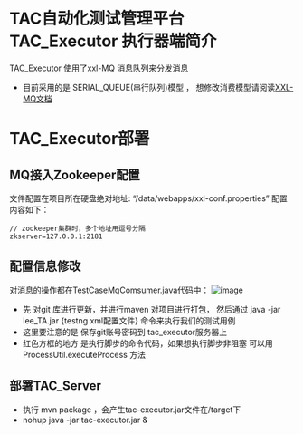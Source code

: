 # TAC自动化测试管理平台  TAC_Executor 执行器端简介
TAC_Executor 使用了xxl-MQ 消息队列来分发消息
- 目前采用的是 SERIAL_QUEUE(串行队列)模型 ， 想修改消费模型请阅读[XXL-MQ文档](http://www.xuxueli.com/xxl-mq/#/)

# TAC_Executor部署
## MQ接入Zookeeper配置
文件配置在项目所在硬盘绝对地址: “/data/webapps/xxl-conf.properties”
配置内容如下：
```
// zookeeper集群时，多个地址用逗号分隔
zkserver=127.0.0.1:2181
```

## 配置信息修改
对消息的操作都在TestCaseMqComsumer.java代码中：
![image](https://github.com/yili1992/TAC/raw/master/assets/executor.png)
- 先 对git 库进行更新，并进行maven 对项目进行打包， 然后通过 java -jar lee_TA.jar {testng xml配置文件} 命令来执行我们的测试用例
- 这里要注意的是  保存git账号密码到  tac_executor服务器上
- 红色方框的地方 是执行脚步的命令代码，如果想执行脚步非阻塞 可以用ProcessUtil.executeProcess 方法

## 部署TAC_Server
- 执行 mvn package ，会产生tac-executor.jar文件在/target下
- nohup java -jar tac-executor.jar &



